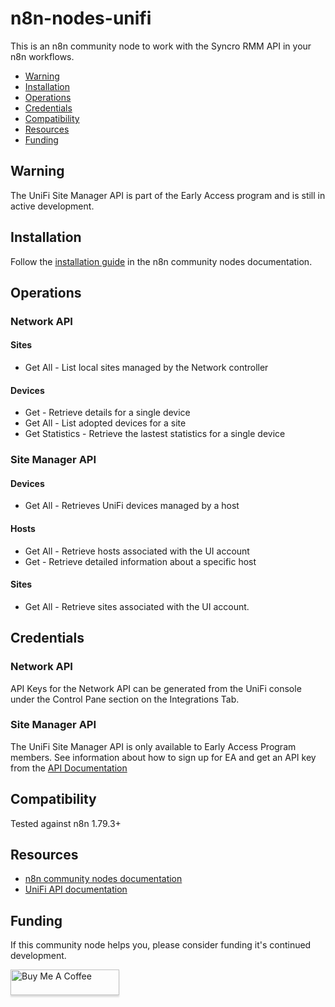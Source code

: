 # n8n-nodes-unifi

This is an n8n community node to work with the Syncro RMM API in your n8n workflows.

- [Warning](#warning)
- [Installation](#installation)
- [Operations](#operations)
- [Credentials](#credentials)
- [Compatibility](#compatibility)
- [Resources](#resources)
- [Funding](#funding)

## Warning

The UniFi Site Manager API is part of the Early Access program and is still in active development.

## Installation

Follow the [installation guide](https://docs.n8n.io/integrations/community-nodes/installation/) in the n8n community nodes documentation.

## Operations

### Network API

#### Sites

* Get All - List local sites managed by the Network controller

#### Devices

* Get - Retrieve details for a single device
* Get All - List adopted devices for a site
* Get Statistics - Retrieve the lastest statistics for a single device

### Site Manager API

#### Devices

* Get All - Retrieves UniFi devices managed by a host

#### Hosts

* Get All - Retrieve hosts associated with the UI account
* Get - Retrieve detailed information about a specific host

#### Sites

* Get All - Retrieve sites associated with the UI account.

## Credentials

### Network API

API Keys for the Network API can be generated from the UniFi console under the Control Pane section on the Integrations Tab.

### Site Manager API

The UniFi Site Manager API is only available to Early Access Program members. See information about how to sign up for EA and get an API key from the [API Documentation](https://developer.ui.com/site-manager-api/gettingstarted/)

## Compatibility

Tested against n8n 1.79.3+

## Resources

* [n8n community nodes documentation](https://docs.n8n.io/integrations/community-nodes/)
* [UniFi API documentation](https://developer.ui.com/site-manager-api/)

## Funding

If this community node helps you, please consider funding it's continued development.

<a href="https://www.buymeacoffee.com/davejlong" target="_blank"><img src="https://www.buymeacoffee.com/assets/img/custom_images/orange_img.png" alt="Buy Me A Coffee" style="height: 41px !important;width: 174px !important;box-shadow: 0px 3px 2px 0px rgba(190, 190, 190, 0.5) !important;-webkit-box-shadow: 0px 3px 2px 0px rgba(190, 190, 190, 0.5) !important;" ></a>
